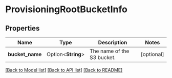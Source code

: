 # ProvisioningRootBucketInfo

## Properties

Name | Type | Description | Notes
------------ | ------------- | ------------- | -------------
**bucket_name** | Option<**String**> | The name of the S3 bucket. | [optional]

[[Back to Model list]](../README.md#documentation-for-models) [[Back to API list]](../README.md#documentation-for-api-endpoints) [[Back to README]](../README.md)


